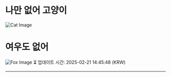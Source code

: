 
# 나만 없어 고양이

![Cat Image](https://cdn2.thecatapi.com/images/227.jpg)

# 여우도 없어
![Fox Image](https://randomfox.ca/images/65.jpg)
⏳ 업데이트 시간: 2025-02-21 14:45:48 (KRW)

---
